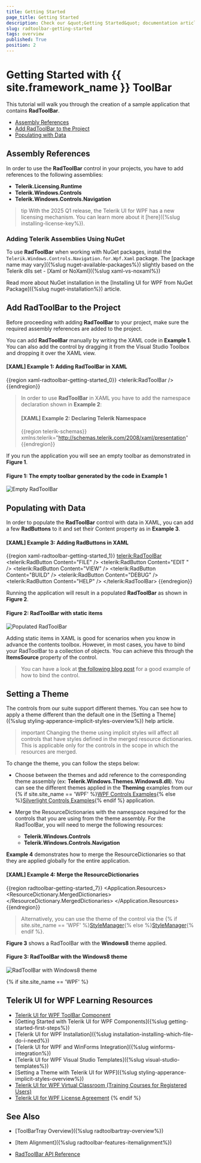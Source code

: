 ```yaml
---
title: Getting Started
page_title: Getting Started
description: Check our &quot;Getting Started&quot; documentation article for the RadToolBar {{ site.framework_name }} control.
slug: radtoolbar-getting-started
tags: overview
published: True
position: 2
---
```


# Getting Started with {{ site.framework_name }} ToolBar

This tutorial will walk you through the creation of a sample application that contains __RadToolBar__. 

* [Assembly References](#assembly-references)
* [Add RadToolBar to the Project](#add-radtoolbar-to-the-project)
* [Populating with Data](#populating-with-data)

## Assembly References

In order to use the __RadToolBar__ control in your projects, you have to add references to the following assemblies:

* __Telerik.Licensing.Runtime__
* __Telerik.Windows.Controls__
* __Telerik.Windows.Controls.Navigation__

>tip With the 2025 Q1 release, the Telerik UI for WPF has a new licensing mechanism. You can learn more about it [here]({%slug installing-license-key%}).

### Adding Telerik Assemblies Using NuGet

To use __RadToolBar__ when working with NuGet packages, install the `Telerik.Windows.Controls.Navigation.for.Wpf.Xaml` package. The [package name may vary]({%slug nuget-available-packages%}) slightly based on the Telerik dlls set - [Xaml or NoXaml]({%slug xaml-vs-noxaml%})

Read more about NuGet installation in the [Installing UI for WPF from NuGet Package]({%slug nuget-installation%}) article.

## Add RadToolBar to the Project

Before proceeding with adding __RadToolBar__ to your project, make sure the required assembly references are added to the project. 

You can add __RadToolBar__ manually by writing the XAML code in __Example 1__. You can also add the control by dragging it from the Visual Studio Toolbox and dropping it over the XAML view.

#### __[XAML] Example 1: Adding RadToolBar in XAML__

{{region xaml-radtoolbar-getting-started_0}}
	<telerik:RadToolBar />
{{endregion}}


>In order to use __RadToolBar__ in XAML you have to add the namespace declaration shown in __Example 2__:
>#### __[XAML] Example 2: Declaring Telerik Namespace__
>{{region telerik-schemas}}
>    xmlns:telerik="http://schemas.telerik.com/2008/xaml/presentation"
>{{endregion}}

If you run the application you will see an empty toolbar as demonstrated in __Figure 1__. 

#### __Figure 1: The empty toolbar generated by the code in Example 1__

![Empty RadToolBar](images/empty-toolbar.png)

## Populating with Data

In order to populate the __RadToolBar__ control with data in XAML, you can add a few __RadButtons__ to it and set their Content property as in __Example 3__.

#### __[XAML] Example 3: Adding RadButtons in XAML__

{{region xaml-radtoolbar-getting-started_1}}
	<telerik:RadToolBar>
		<telerik:RadButton Content="FILE" />
		<telerik:RadButton Content="EDIT " />
		<telerik:RadButton Content="VIEW" />
		<telerik:RadButton Content="BUILD" />
		<telerik:RadButton Content="DEBUG" />
		<telerik:RadButton Content="HELP" />
	</telerik:RadToolBar>
{{endregion}}

Running the application will result in a populated __RadToolBar__ as shown in __Figure 2__.

#### __Figure 2: RadToolBar with static items__

![Populated RadToolBar](images/populated-toolbox.png)

Adding static items in XAML is good for scenarios when you know in advance the contents toolbox. However, in most cases, you have to bind your RadToolBar to a collection of objects. You can achieve this through the **ItemsSource** property of the control.

>You can have a look at [the following blog post](http://www.telerik.com/blogs/how-to-databind-telerik-s-toolbar) for a good example of how to bind the control.

## Setting a Theme

The controls from our suite support different themes. You can see how to apply a theme different than the default one in the [Setting a Theme]({%slug styling-apperance-implicit-styles-overview%}) help article.

>important Changing the theme using implicit styles will affect all controls that have styles defined in the merged resource dictionaries. This is applicable only for the controls in the scope in which the resources are merged. 

To change the theme, you can follow the steps below:

* Choose between the themes and add reference to the corresponding theme assembly (ex: **Telerik.Windows.Themes.Windows8.dll**). You can see the different themes applied in the **Theming** examples from our {% if site.site_name == 'WPF' %}[WPF Controls Examples](https://demos.telerik.com/wpf/){% else %}[Silverlight Controls Examples](https://demos.telerik.com/silverlight/#ToolBar/Theming){% endif %} application.

* Merge the ResourceDictionaries with the namespace required for the controls that you are using from the theme assembly. For the RadToolBar, you will need to merge the following resources:

	* __Telerik.Windows.Controls__
	* __Telerik.Windows.Controls.Navigation__

__Example 4__ demonstrates how to merge the ResourceDictionaries so that they are applied globally for the entire application.

#### __[XAML] Example 4: Merge the ResourceDictionaries__  
{{region radtoolbar-getting-started_7}}
	<Application.Resources>
		<ResourceDictionary>
			<ResourceDictionary.MergedDictionaries>
				<ResourceDictionary Source="/Telerik.Windows.Themes.Windows8;component/Themes/System.Windows.xaml"/>
				<ResourceDictionary Source="/Telerik.Windows.Themes.Windows8;component/Themes/Telerik.Windows.Controls.xaml"/>
				<ResourceDictionary Source="/Telerik.Windows.Themes.Windows8;component/Themes/Telerik.Windows.Controls.Navigation.xaml"/>
			</ResourceDictionary.MergedDictionaries>
		</ResourceDictionary>
	</Application.Resources>
{{endregion}}

>Alternatively, you can use the theme of the control via the {% if site.site_name == 'WPF' %}[StyleManager](https://docs.telerik.com/devtools/wpf/styling-and-appearance/stylemanager/common-styling-apperance-setting-theme-wpf){% else %}[StyleManager](https://docs.telerik.com/devtools/silverlight/styling-and-appearance/stylemanager/common-styling-apperance-setting-theme){% endif %}.

__Figure 3__ shows a RadToolBar with the **Windows8** theme applied.

#### __Figure 3: RadToolBar with the Windows8 theme__
![RadToolBar with Windows8 theme](images/RadToolBar-setting-theme.png)

{% if site.site_name == 'WPF' %}
## Telerik UI for WPF Learning Resources

* [Telerik UI for WPF ToolBar Component](https://www.telerik.com/products/wpf/toolbar.aspx)
* [Getting Started with Telerik UI for WPF Components]({%slug getting-started-first-steps%})
* [Telerik UI for WPF Installation]({%slug installation-installing-which-file-do-i-need%})
* [Telerik UI for WPF and WinForms Integration]({%slug winforms-integration%})
* [Telerik UI for WPF Visual Studio Templates]({%slug visual-studio-templates%})
* [Setting a Theme with Telerik UI for WPF]({%slug styling-apperance-implicit-styles-overview%})
* [Telerik UI for WPF Virtual Classroom (Training Courses for Registered Users)](https://learn.telerik.com/learn/course/external/view/elearning/16/telerik-ui-for-wpf) 
* [Telerik UI for WPF License Agreement](https://www.telerik.com/purchase/license-agreement/wpf-dlw-s)
{% endif %}

## See Also

 * [ToolBarTray Overview]({%slug radtoolbartray-overview%})

 * [Item Alignment]({%slug radtoolbar-features-itemalignment%})

 * [RadToolBar API Reference](https://docs.telerik.com/devtools/wpf/api/telerik.windows.controls.radtoolbar)
